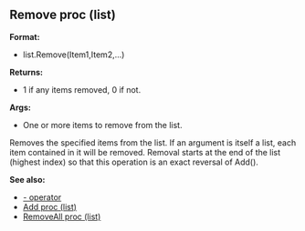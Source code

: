 ## Remove proc (list)

**Format:**
+   list.Remove(Item1,Item2,\...)
<!-- -->
**Returns:**
+   1 if any items removed, 0 if not.
<!-- -->
**Args:**
+   One or more items to remove from the list.


Removes the specified items from the list. If an argument is
itself a list, each item contained in it will be removed. Removal starts
at the end of the list (highest index) so that this operation is an
exact reversal of Add().

**See also:**
+   [- operator](/ref/operator/-.md) 
+   [Add proc (list)](/ref/list/proc/Add.md) 
+   [RemoveAll proc (list)](/ref/list/proc/RemoveAll.md) <!-- -->